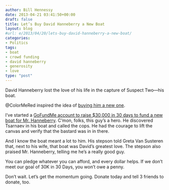 ```yaml
---
author: Bill Hennessy
date: 2013-04-21 03:41:50+00:00
draft: false
title: Let’s Buy David Hanneberry a New Boat
layout: blog
#url: e/2013/04/20/lets-buy-david-hanneberry-a-new-boat/
categories:
- Politics
tags:
- boat
- crowd funding
- david hanneberry
- generosity
- love
type: "post"
---
```


David Hanneberry lost the love of his life in the capture of Suspect Two—his boat.

@ColorMeRed inspired the idea of [buying him a new one](https://www.gofundme.com/buy-hanneberry-a-boat). 

I’ve started a [GoFundMe account to raise $30,000 in 30 days to fund a new boat for Mr. Hanneberry](https://www.gofundme.com/buy-hanneberry-a-boat). C’mon, folks, this guy’s a hero. He discovered Tsarnaev in his boat and called the cops. He had the courage to lift the canvas and verify that the bastard was in in there. 

And I know the boat meant a lot to him. His stepson told Greta Van Susteren that, next to his wife, that boat was David’s greatest love. The stepson also praised Mr. Hanneberry, telling me he’s a really good guy.

You can pledge whatever you can afford, and every dollar helps. If we don’t meet our goal of 30K in 30 Days, you won’t owe a penny.

Don’t wait. Let’s get the momentum going. Donate today and tell 3 friends to donate, too. 

